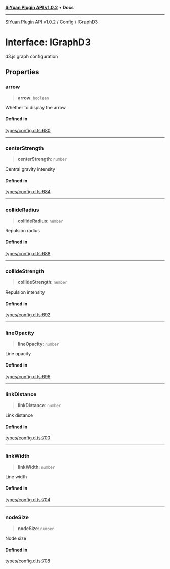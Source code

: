 [**SiYuan Plugin API v1.0.2**](../../../README.md) • **Docs**

---

[SiYuan Plugin API v1.0.2](../../../README.md) / [Config](../README.md) / IGraphD3

# Interface: IGraphD3

d3.js graph configuration

## Properties

### arrow

> **arrow**: `boolean`

Whether to display the arrow

#### Defined in

[types/config.d.ts:680](https://github.com/siyuan-note/petal/tree/main/types/config.d.ts#L680)

---

### centerStrength

> **centerStrength**: `number`

Central gravity intensity

#### Defined in

[types/config.d.ts:684](https://github.com/siyuan-note/petal/tree/main/types/config.d.ts#L684)

---

### collideRadius

> **collideRadius**: `number`

Repulsion radius

#### Defined in

[types/config.d.ts:688](https://github.com/siyuan-note/petal/tree/main/types/config.d.ts#L688)

---

### collideStrength

> **collideStrength**: `number`

Repulsion intensity

#### Defined in

[types/config.d.ts:692](https://github.com/siyuan-note/petal/tree/main/types/config.d.ts#L692)

---

### lineOpacity

> **lineOpacity**: `number`

Line opacity

#### Defined in

[types/config.d.ts:696](https://github.com/siyuan-note/petal/tree/main/types/config.d.ts#L696)

---

### linkDistance

> **linkDistance**: `number`

Link distance

#### Defined in

[types/config.d.ts:700](https://github.com/siyuan-note/petal/tree/main/types/config.d.ts#L700)

---

### linkWidth

> **linkWidth**: `number`

Line width

#### Defined in

[types/config.d.ts:704](https://github.com/siyuan-note/petal/tree/main/types/config.d.ts#L704)

---

### nodeSize

> **nodeSize**: `number`

Node size

#### Defined in

[types/config.d.ts:708](https://github.com/siyuan-note/petal/tree/main/types/config.d.ts#L708)
